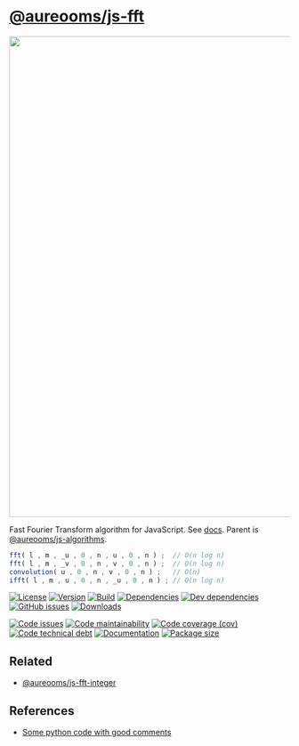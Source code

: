 [@aureooms/js-fft](https://aureooms.github.io/js-fft)
==

<img src="https://cdn.rawgit.com/aureooms/js-fft/master/media/sketch.svg" width="864">

Fast Fourier Transform algorithm for JavaScript.
See [docs](https://aureooms.github.io/js-fft).
Parent is [@aureooms/js-algorithms](https://github.com/aureooms/js-algorithms).

```js
fft( l , m , _u , 0 , n , u , 0 , n ) ;  // O(n log n)
fft( l , m , _v , 0 , n , v , 0 , n ) ;  // O(n log n)
convolution( u , 0 , n , v , 0 , n ) ;   // O(n)
ifft( l , m , u , 0 , n , _u , 0 , n ) ; // O(n log n)
```

[![License](https://img.shields.io/github/license/aureooms/js-fft.svg)](https://raw.githubusercontent.com/aureooms/js-fft/master/LICENSE)
[![Version](https://img.shields.io/npm/v/@aureooms/js-fft.svg)](https://www.npmjs.org/package/@aureooms/js-fft)
[![Build](https://img.shields.io/travis/aureooms/js-fft/master.svg)](https://travis-ci.org/aureooms/js-fft/branches)
[![Dependencies](https://img.shields.io/david/aureooms/js-fft.svg)](https://david-dm.org/aureooms/js-fft)
[![Dev dependencies](https://img.shields.io/david/dev/aureooms/js-fft.svg)](https://david-dm.org/aureooms/js-fft?type=dev)
[![GitHub issues](https://img.shields.io/github/issues/aureooms/js-fft.svg)](https://github.com/aureooms/js-fft/issues)
[![Downloads](https://img.shields.io/npm/dm/@aureooms/js-fft.svg)](https://www.npmjs.org/package/@aureooms/js-fft)

[![Code issues](https://img.shields.io/codeclimate/issues/aureooms/js-fft.svg)](https://codeclimate.com/github/aureooms/js-fft/issues)
[![Code maintainability](https://img.shields.io/codeclimate/maintainability/aureooms/js-fft.svg)](https://codeclimate.com/github/aureooms/js-fft/trends/churn)
[![Code coverage (cov)](https://img.shields.io/codecov/c/gh/aureooms/js-fft/master.svg)](https://codecov.io/gh/aureooms/js-fft)
[![Code technical debt](https://img.shields.io/codeclimate/tech-debt/aureooms/js-fft.svg)](https://codeclimate.com/github/aureooms/js-fft/trends/technical_debt)
[![Documentation](https://aureooms.github.io/js-fft/badge.svg)](https://aureooms.github.io/js-fft/source.html)
[![Package size](https://img.shields.io/bundlephobia/minzip/@aureooms/js-fft)](https://bundlephobia.com/result?p=@aureooms/js-fft)

## Related
  - [@aureooms/js-fft-integer](https://github.com/aureooms/js-fft-integer)
  
## References
  - [Some python code with good comments](https://github.com/aureooms-research/fft/blob/master/code/polynomials.py#L4)
